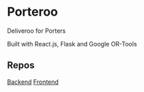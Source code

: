 # Porteroo
Deliveroo for Porters

Built with React.js, Flask and Google OR-Tools

## Repos
[Backend](https://github.com/JJMinton/porter-routing)
[Frontend](https://github.com/vlbee/porteroo)
